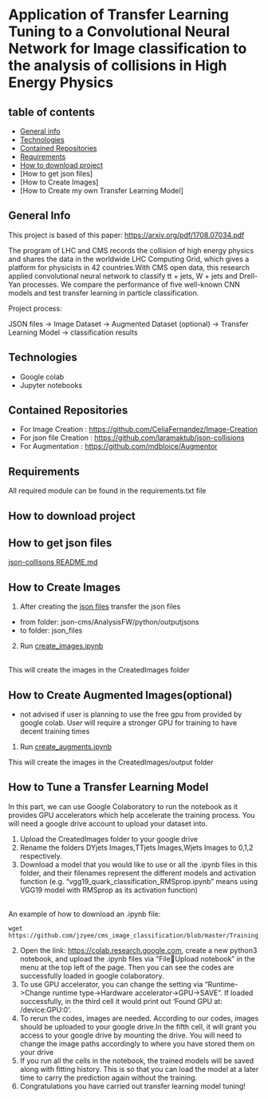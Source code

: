 # Application of Transfer Learning Tuning to a Convolutional Neural Network for Image classification to the analysis of collisions in High Energy Physics



## table of contents
* [General info](#general-info)
* [Technologies](#technologies)
* [Contained Repositories](#contained-repositories)
* [Requirements](#requirements)
* [How to download project](#how-to-download-project)
* [How to get json files]
* [How to Create Images]
* [How to Create my own Transfer Learning Model]

## General Info
This project is based of this paper: https://arxiv.org/pdf/1708.07034.pdf

The program of LHC and CMS records the collision of high energy physics and shares the data in the worldwide LHC Computing Grid, which gives a platform for physicists in 42 countries.With CMS open data, this research applied convolutional neural network to classify tt + jets, W + jets and Drell-Yan processes. We compare the performance of five well-known CNN models and test transfer learning in particle classification.

Project process:

JSON files -> Image Dataset -> Augmented Dataset (optional) -> Transfer Learning Model -> classification results

## Technologies

* Google colab
* Jupyter notebooks 

## Contained Repositories

* For Image Creation : https://github.com/CeliaFernandez/Image-Creation
* For json file Creation : https://github.com/laramaktub/json-collisions
* For Augmentation : https://github.com/mdbloice/Augmentor

## Requirements

All required module can be found in the requirements.txt file

## How to download project

## How to get json files
[json-collisons README.md](https://github.com/jzyee/cms_image_classification/blob/master/json-cms-master/README.md)

## How to Create Images

1. After creating the [json files](https://github.com/jzyee/cms_image_classification/blob/master/json-cms-master/README.md)
transfer the json files 
- from folder: json-cms/AnalysisFW/python/outputjsons 
- to folder: json_files
2. Run [create_images.ipynb](https://github.com/jzyee/cms_image_classification/blob/master/create_images.ipynb) 
</br>
This will create the images in the CreatedImages folder

## How to Create Augmented Images(optional)

- not advised if user is planning to use the free gpu from provided by google colab. User will require a stronger GPU for training to have decent training times

1. Run [create_augments.ipynb](https://github.com/jzyee/cms_image_classification/blob/master/create_augments.ipynb)

This will create the images in the CreatedImages/output folder



## How to Tune a Transfer Learning Model

In this part, we can use Google Colaboratory to run the notebook as it provides GPU accelerators which help accelerate the training process. You will need a google drive account to upload your dataset into.
</br>
1. Upload the CreatedImages folder to your google drive
2. Rename the folders DYjets Images,TTjets Images,Wjets Images to 0,1,2 respectively.
2.	Download a model that you would like to use or all the .ipynb files  in this folder, and their filenames represent the different models and activation function (e.g. “vgg19_quark_classification_RMSprop.ipynb” means using VGG19 model with RMSprop as its activation function)
</br>
An example of how to download an .ipynb file:

    wget https://github.com/jzyee/cms_image_classification/blob/master/Training_Model/incepV3_quark_classification.ipynb


2.	Open the link: https://colab.research.google.com, create a new python3 notebook, and upload the .ipynb files via “FileUpload notebook” in the menu at the top left of the page. Then you can see the codes are successfully loaded in google colaboratory.
3.	To use GPU accelerator, you can change the setting via “Runtime->Change runtime type->Hardware accelerator->GPU->SAVE”. If loaded successfully, in the third cell it would print out ‘Found GPU at: /device:GPU:0’.
4.	To rerun the codes, images are needed. According to our codes, images should be uploaded to your google drive.In the fifth cell, it  will grant you access to your google drive by mounting the drive. You will need to change the image paths accordingly to where you have stored them on your drive
5.	If you run all the cells in the notebook, the trained models will be saved along with fitting history. This is so that you can load the model at a later time to carry the prediction again without the training.
6. Congratulations you have carried out transfer learning model tuning!

